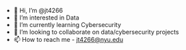 - 👋 Hi, I’m @jt4266
- 👀 I’m interested in Data
- 🌱 I’m currently learning Cybersecurity
- 💞️ I’m looking to collaborate on data/cybersecurity projects
- 📫 How to reach me - jt4266@nyu.edu

<!---
jt4266/jt4266 is a ✨ special ✨ repository because its `README.md` (this file) appears on your GitHub profile.
You can click the Preview link to take a look at your changes.
--->
